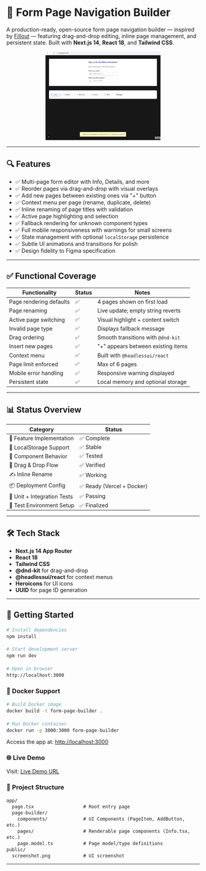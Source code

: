 # 🧱 Form Page Navigation Builder

A production-ready, open-source form page navigation builder — inspired by [Fillout](https://www.fillout.com) — featuring drag-and-drop editing, inline page management, and persistent state. Built with **Next.js 14**, **React 18**, and **Tailwind CSS**.

<p align="center">
  <img src="/public/preview.png" alt="App Preview" width="300" />
</p>

---

## 🔍 Features

- ✅ Multi-page form editor with Info, Details, and more
- ✅ Reorder pages via drag-and-drop with visual overlays
- ✅ Add new pages between existing ones via "+" button
- ✅ Context menu per page (rename, duplicate, delete)
- ✅ Inline renaming of page titles with validation
- ✅ Active page highlighting and selection
- ✅ Fallback rendering for unknown component types
- ✅ Full mobile responsiveness with warnings for small screens
- ✅ State management with optional `localStorage` persistence
- ✅ Subtle UI animations and transitions for polish
- ✅ Design fidelity to Figma specification

---

## ✅ Functional Coverage

| Functionality            | Status | Notes                                 |
|--------------------------|--------|---------------------------------------|
| Page rendering defaults  | ✅     | 4 pages shown on first load           |
| Page renaming            | ✅     | Live update; empty string reverts     |
| Active page switching    | ✅     | Visual highlight + content switch     |
| Invalid page type        | ✅     | Displays fallback message             |
| Drag ordering            | ✅     | Smooth transitions with `@dnd-kit`    |
| Insert new pages         | ✅     | "+" appears between existing items    |
| Context menu             | ✅     | Built with `@headlessui/react`        |
| Page limit enforced      | ✅     | Max of 6 pages                        |
| Mobile error handling    | ✅     | Responsive warning displayed          |
| Persistent state         | ✅     | Local memory and optional storage     |

---

## 📊 Status Overview

| Category                  | Status   |
|---------------------------|----------|
| 🧱 Feature Implementation | ✅ Complete |
| 💾 LocalStorage Support   | ✅ Stable   |
| 🧩 Component Behavior     | ✅ Tested   |
| 🔁 Drag & Drop Flow       | ✅ Verified |
| ✍️ Inline Rename          | ✅ Working  |
| 📦 Deployment Config      | ✅ Ready (Vercel + Docker) |
| 🧪 Unit + Integration Tests | ✅ Passing |
| 🧪 Test Environment Setup   | ✅ Finalized |

---

## 🛠 Tech Stack

- **Next.js 14 App Router**
- **React 18**
- **Tailwind CSS**
- **@dnd-kit** for drag-and-drop
- **@headlessui/react** for context menus
- **Heroicons** for UI icons
- **UUID** for page ID generation

---

## 🚀 Getting Started

```bash
# Install dependencies
npm install

# Start development server
npm run dev

# Open in browser
http://localhost:3000
```

### 🐳 Docker Support

```bash
# Build Docker image
docker build -t form-page-builder .

# Run Docker container
docker run -p 3000:3000 form-page-builder
```

Access the app at: [http://localhost:3000](http://localhost:3000)

### 🌐 Live Demo

Visit: [Live Demo URL](https://page-flow-builder-r67u.vercel.app/)

### 📁 Project Structure

```
app/
  page.tsx                  # Root entry page
  page-builder/
    components/             # UI Components (PageItem, AddButton, etc.)
    pages/                  # Renderable page components (Info.tsx, etc.)
    page.model.ts           # Page model/type definitions
public/
  screenshot.png            # UI screenshot
```

---